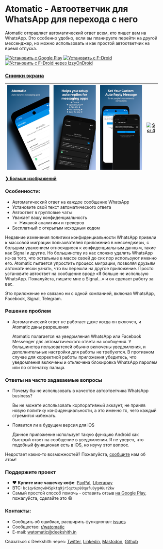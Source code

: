 <script href="language.js"></script>

# Atomatic - Автоответчик для WhatsApp для перехода с него

Atomatic отправляет автоматический ответ всем, кто пишет вам на WhatsApp. Это особенно удобно, если вы планируете перейти на другой мессенджер, но можно использовать и как простой автоответчик на время отпуска.

<a href='https://play.google.com/store/apps/details?id=com.parishod.watomatic&pcampaignid=pcampaignidMKT-Other-global-all-co-prtnr-py-PartBadge-Mar2515-1'><img alt='Установить с Google Play' src='../assets/en_badge_web_generic.png' height="60" /></a>
[<img src="https://gitlab.com/fdroid/artwork/-/raw/master/badge/get-it-on-en.svg" alt="Установить с F-Droid" height="60">](https://f-droid.org/en/packages/com.parishod.watomatic/)
<a href='https://apt.izzysoft.de/fdroid/index/apk/com.parishod.watomatic'><img alt='Установить с F-Droid через IzzyOnDroid' src='https://gitlab.com/IzzyOnDroid/repo/-/raw/master/assets/IzzyOnDroid.png' height="60" /></a>

### [Снимки экрана](/screenshots.md)

| [<img src="https://raw.githubusercontent.com/adeekshith/watomatic/main/media/screenshots/1.png" alt="Scr 1">][scr-page-link]  |  [<img src="https://raw.githubusercontent.com/adeekshith/watomatic/main/media/screenshots/2.png" alt="scr 2">][scr-page-link]  |  [<img src="https://raw.githubusercontent.com/adeekshith/watomatic/main/media/screenshots/3.png" alt="Scr 3">][scr-page-link]  |  [<img src="https://raw.githubusercontent.com/adeekshith/watomatic/main/media/screenshots/4.png" alt="Scr 4">][scr-page-link]  |
| ------------------------------------------- | ------------------------------------------ | ------- | ------ |

[**❯ Больше изображений**](/screenshots.md)

### Особенности:
- Автоматический ответ на каждое сообщение WhatsApp
- Установите свой текст автоматического ответа
- Автоответ в групповые чаты
- Уважает вашу конфиденциальность
  - Никакой аналитики и трекеров
- Бесплатный с открытым исходным кодом

Недавние изменения политики конфиденциальности WhatsApp привели к массовой миграции пользователей приложения в мессенджеры, с большим уважением относящиеся к конфиденциальным данным, такие как Signal и другие.
Но большинству из нас сложно удалить WhatsApp из-за того, что остальные в массе своей до сих пор используют именно его.
Atomatic пытается упростить процесс миграции, позволяя друзьям автоматически узнать, что вы перешли на другое приложение.
Просто установите автоответ на сообщение вроде «Я больше не использую WhatsApp.
Пожалуйста, пишите мне в Signal…» и он сделает работу за вас.

Это приложение не связано ни с одной компанией, включая WhatsApp, Facebook, Signal, Telegram.

### Решение проблем

- Автоматический ответ не работает даже когда он включен, и Atomatic даны разрешения
  
  Atomatic полагается на уведомления WhatsApp или Facebook Messenger для автоматического ответа на сообщения.
У большинства пользователей обычно включены уведомления, и дополнительные настройки для работы не требуются. В противном случае для корректной работы приложения убедитесь, что уведомления включены и отключена блокировка WhatsApp паролем или по отпечатку пальца.


### Ответы на часто задаваемые вопросы

- Почему бы не использовать в качестве автоответчика WhatsApp business?
  
  Вы не можете использовать корпоративный аккаунт, не приняв новую политику конфиденциальности, а это именно то, чего каждый стремится избежать.

- Появится ли в будущем версия для iOS
  
  Данное приложение использует такую функцию Android как быстрый ответ на сообщение в уведомлении. Я не уверен, что подобный функционал есть в iOS, но изучу этот вопрос.

Недостает каких-то возможностей? Пожалуйста, [сообщите](https://github.com/adeekshith/watomatic/issues) нам об этом!

### Поддержите проект

- ❤️ **Купите мне чашечку кофе**: [PayPal](https://paypal.me/deek), [Liberapay](https://liberapay.com/dk/donate)
- BTC: `bc1qv6zmgw845pktq9jr5qztup80qufu0yg46ur2kw`
- Самый простой способ помочь - оставить отзыв [на Google Play](https://play.google.com/store/apps/details?id=com.parishod.watomatic),
  пожалуйста, сделайте это 😃

### Контакты:

- Сообщить об ошибках, расширить функционал: [issues](https://github.com/adeekshith/watomatic/issues/)
- Сообщество: [r/watomatic](https://www.reddit.com/r/watomatic/)
- E-mail: watomatic@deekshith.in

Связаться с Deekshith через: [Twitter](https://twitter.com/adeekshith), [Linkedin](https://www.linkedin.com/in/adeekshith/), [Mastodon](https://mastodon.technology/@dsoft), [Github](https://github.com/adeekshith) 

[scr-page-link]: https://github.com/adeekshith/watomatic/tree/main/media/screenshots
